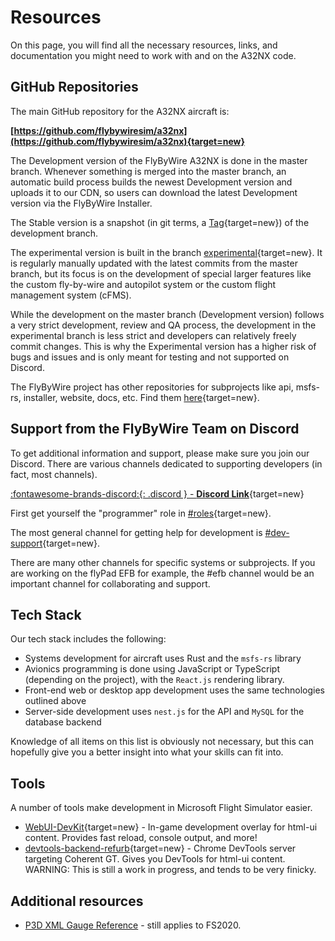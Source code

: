 # Resources

On this page, you will find all the necessary resources, links, and documentation you might need to work with and on the A32NX code.

## GitHub Repositories

The main GitHub repository for the A32NX aircraft is:

**[https://github.com/flybywiresim/a32nx](https://github.com/flybywiresim/a32nx){target=new}**

The Development version of the FlyByWire A32NX is done in the master branch. Whenever something is merged into the master branch, an automatic build process builds the newest Development version and uploads it to our CDN, so users can download the latest Development version via the FlyByWire Installer.

The Stable version is a snapshot (in git terms, a [Tag](https://github.com/flybywiresim/a32nx/tags){target=new}) of the development branch.

The experimental version is built in the branch [experimental](https://github.com/flybywiresim/a32nx/tree/experimental){target=new}. It is regularly manually updated with the latest commits from the master branch, but its focus is on the development of special larger features like the custom fly-by-wire and autopilot system or the custom flight management system (cFMS).

While the development on the master branch (Development version) follows a very strict development, review and QA process, the development in the experimental branch is less strict and developers can relatively freely commit changes. This is why the Experimental version has a higher risk of bugs and issues and is only meant for testing and not supported on Discord.

The FlyByWire project has other repositories for subprojects like api, msfs-rs, installer, website, docs, etc. Find them [here](https://github.com/orgs/flybywiresim/repositories){target=new}.

## Support from the FlyByWire Team on Discord

To get additional information and support, please make sure you join our Discord. There are various channels dedicated to supporting developers (in fact, most channels).

[:fontawesome-brands-discord:{: .discord } - **Discord Link**](https://discord.gg/flybywire){target=new}

First get yourself the "programmer" role in [#roles](https://discord.com/channels/738864299392630914/751780817772216401/816730253543604224){target=new}.

The most general channel for getting help for development is [#dev-support](https://discord.gg/v3jAxJpwZm){target=new}.

There are many other channels for specific systems or subprojects. If you are working on the flyPad EFB for example, the #efb channel would be an important channel for collaborating and support.

## Tech Stack

Our tech stack includes the following:

- Systems development for aircraft uses Rust and the `msfs-rs` library
- Avionics programming is done using JavaScript or TypeScript (depending on the project), with the `React.js` rendering library.
- Front-end web or desktop app development uses the same technologies outlined above
- Server-side development uses `nest.js` for the API and `MySQL` for the database backend

Knowledge of all items on this list is obviously not necessary, but this can hopefully give you a better insight into what your skills can fit into.

## Tools

A number of tools make development in Microsoft Flight Simulator easier.

- [WebUI-DevKit](https://github.com/dga711/msfs-webui-devkit){target=new} - In-game development overlay for html-ui content. Provides fast reload, console output, and more!
- [devtools-backend-refurb](https://github.com/dga711/devtools-backend-refurb){target=new} - Chrome DevTools server targeting Coherent GT. Gives you DevTools for html-ui content. WARNING: This is still a work in progress, and tends to be very finicky.

## Additional resources

- [P3D XML Gauge Reference](http://www.prepar3d.com/SDK/SimObject%20Creation%20Kit/Panels%20and%20Gauges%20SDK/creating%20xml%20gauges.html) - still applies to FS2020.